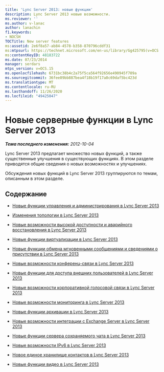 ```yaml
---
title: 'Lync Server 2013: новые функции'
description: Lync Server 2013 новые возможности.
ms.reviewer: ''
ms.author: v-lanac
author: lanachin
f1.keywords:
- NOCSH
TOCTitle: New server features
ms:assetid: 2e6f8a57-ab84-4578-b358-870796cddf31
ms:mtpsurl: https://technet.microsoft.com/en-us/library/Gg425795(v=OCS.15)
ms:contentKeyID: 48183722
ms.date: 07/23/2014
manager: serdars
mtps_version: v=OCS.15
ms.openlocfilehash: 6731bc38b4c2a75f5ca564f92656e490945f709a
ms.sourcegitcommit: 36fee89bb887bea4f18b19f17a8c69daf5bc423d
ms.translationtype: MT
ms.contentlocale: ru-RU
ms.lasthandoff: 11/26/2020
ms.locfileid: "49425047"
---
```

# <a name="new-features-in-lync-server-2013"></a>Новые серверные функции в Lync Server 2013

<div data-xmlns="http://www.w3.org/1999/xhtml">

<div class="topic" data-xmlns="http://www.w3.org/1999/xhtml" data-msxsl="urn:schemas-microsoft-com:xslt" data-cs="https://msdn.microsoft.com/">

<div data-asp="https://msdn2.microsoft.com/asp">



</div>

<div id="mainSection">

<div id="mainBody">

<span> </span>

_**Тема последнего изменения:** 2012-10-04_

Lync Server 2013 предлагает множество новых функций, а также существенные улучшения в существующих функциях. В этом разделе приводятся общие сведения о новых возможностях и улучшениях.

Обсуждения новых функций в Lync Server 2013 группируются по темам, описанным в этом разделе.

<div>

## <a name="in-this-section"></a>Содержание

  - [Новые функции управления и администрирования в Lync Server 2013](lync-server-2013-new-management-and-administration-features.md)

  - [Изменения топологии в Lync Server 2013](lync-server-2013-topology-changes.md)

  - [Новые возможности высокой доступности и аварийного восстановления в Lync Server 2013](lync-server-2013-new-disaster-recovery-and-high-availability-features.md)

  - [Новые функции виртуализации в Lync Server 2013](lync-server-2013-new-virtualization-features.md)

  - [Новые функции обмена мгновенными сообщениями и сведениями о присутствии в Lync Server 2013](lync-server-2013-new-im-and-presence-features.md)

  - [Новые возможности конференц-связи в Lync Server 2013](lync-server-2013-new-conferencing-features.md)

  - [Новые функции для доступа внешних пользователей в Lync Server 2013](lync-server-2013-new-features-for-external-user-access.md)

  - [Новые возможности корпоративной голосовой связи в Lync Server 2013](lync-server-2013-new-enterprise-voice-features.md)

  - [Новые возможности мониторинга в Lync Server 2013](lync-server-2013-new-monitoring-features.md)

  - [Новые функции архивации в Lync Server 2013](lync-server-2013-new-archiving-features.md)

  - [Новые возможности интеграции с Exchange Server в Lync Server 2013](lync-server-2013-new-exchange-server-integration-features.md)

  - [Новые функции сервера сохраняемого чата в Lync Server 2013](lync-server-2013-new-persistent-chat-server-features.md)

  - [Новые возможности IPv6 в Lync Server 2013](lync-server-2013-new-ipv6-features.md)

  - [Новое единое хранилище контактов в Lync Server 2013](lync-server-2013-new-unified-contact-store-feature.md)

  - [Новые функции видео в Lync Server 2013](lync-server-2013-new-video-features.md)

</div>

</div>

<span> </span>

</div>

</div>

</div>

